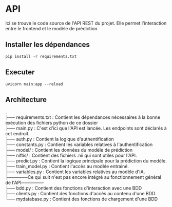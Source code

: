# API
Ici se trouve le code source de l'API REST du projet.
Elle permet l'interaction entre le frontend et le modèle de prédiction.
## Installer les dépendances
```pip install -r requirements.txt```
## Executer
```uvicorn main:app --reload```
## Architecture
. <br>
├── requirements.txt : Contient les dépendances nécessaires à la bonne exécution des fichiers python de ce dossier <br>
├── main.py : C'est d'ici que l'API est lancée. Les endpoints sont déclarés à cet endroit. <br>
├── auth.py :  Contient la logique d'authentification <br> 
├── constants.py : Contient les variables relatives à l'authentification<br>
├── model/ : Contient les données du modèle de prédiction<br>
├── niftis/ : Contient des fichiers .nii qui sont utiles pour l'API.<br>
├── predict.py : Contient la logique principale pour la prédiction  du modèle.<br>
├── train_model.py : Contient l'accès au modèle entrainé.<br>
├── variables.py : Contient les variables relatives au modèle d'IA.<br>
├──────Ce qui suit n'est pas encore intégré au fonctionnement général de l'API───────<br>
├── bdd.py : Contient des fonctions d'interaction avec une BDD <br>
├── clients.py : Contient des fonctions d'accès au contenu d'une BDD.<br>
└── mydatabase.py : Contient des fonctions de chargement d'une BDD